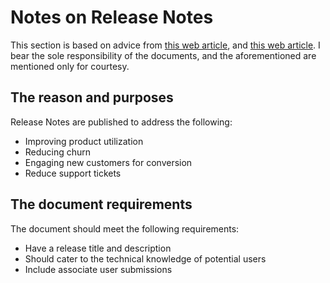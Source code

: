# Notes on Release Notes

This section is based on advice from [this web article](https://frill.co/blog/posts/how-to-write-release-notes), and [this web article](https://technicalcommunicationcenter.com/2021/01/03/how-to-write-a-software-release-notes-document/). I bear the sole responsibility of the documents, and the aforementioned are mentioned only for courtesy.

## The reason and purposes

Release Notes are published to address the following:

- Improving product utilization
- Reducing churn
- Engaging new customers for conversion
- Reduce support tickets

## The document requirements

The document should meet the following requirements:

- Have a release title and description
- Should cater to the technical knowledge of potential users
- Include associate user submissions
